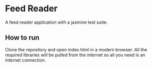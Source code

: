 Feed Reader
===========

A feed reader application with a jasmine test suite.

## How to run

Clone the repository and open index.html in a modern browser. All the required libraries will be pulled from the internet
so all you need is an internet connection.